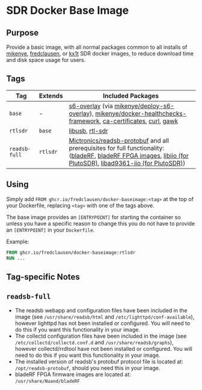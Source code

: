 # SDR Docker Base Image

## Purpose

Provide a basic image, with all normal packages common to all installs of [mikenye](https://github.com/mikenye/), [fredclausen](https://github.com/fredclausen), or [kx1t](https://github.com/kx1t/) SDR docker images, to reduce download time and disk space usage for users.

## Tags

| Tag | Extends | Included Packages |
| --- | ------- | ------------------|
| `base` | - | [s6-overlay](https://github.com/just-containers/s6-overlay) (via [mikenye/deploy-s6-overlay](https://github.com/mikenye/deploy-s6-overlay)), [mikenye/docker-healthchecks-framework](https://github.com/mikenye/docker-healthchecks-framework), [ca-certificates](https://packages.debian.org/stable/ca-certificates), [curl](https://packages.debian.org/stable/curl), [gawk](https://packages.debian.org/stable/gawk) |
| `rtlsdr` | `base` | [libusb](https://packages.debian.org/stable/libusb-1.0-0), [rtl-sdr](https://osmocom.org/projects/rtl-sdr/)
| `readsb-full` | `rtlsdr` | [Mictronics/readsb-protobuf](https://github.com/Mictronics/readsb-protobuf) and all prerequisites for full functionality: ([bladeRF](https://github.com/Nuand/bladeRF), [bladeRF FPGA images](https://www.nuand.com/fpga_images/), [libiio (for PlutoSDR)](https://github.com/analogdevicesinc/libiio), [libad9361-iio (for PlutoSDR)](https://github.com/analogdevicesinc/libad9361-iio)) |

## Using

Simply add `FROM ghcr.io/fredclausen/docker-baseimage:<tag>` at the top of your Dockerfile, replacing `<tag>` with one of the tags above.

The base image provides an `[ENTRYPOINT]` for starting the container so unless you have a specific reason to change this you do not have to provide an `[ENTRYPOINT]` in your `Dockerfile`.

Example:

```Dockerfile
FROM ghcr.io/fredclausen/docker-baseimage:rtlsdr
RUN ...
```

## Tag-specific Notes

## `readsb-full`

* The readsb webapp and configuration files have been included in the image (see `/usr/share/readsb/html` and `/etc/lighttpd/conf-available`), however lighttpd has not been installed or configured. You will need to do this if you want this functionality in your image.
* The collectd configuration files have been included in the image (see `/etc/collectd/collectd.conf.d` and `/usr/share/readsb/graphs`), however collectd/rrdtool have not been installed or configured. You will need to do this if you want this functionality in your image.
* The installed version of readsb's protobuf protocol file is located at: `/opt/readsb-protobuf`, should you need this in your image.
* bladeRF FPGA firmware images are located at: `/usr/share/Nuand/bladeRF`
